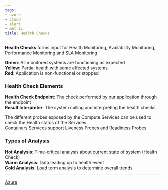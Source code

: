 ```yaml
---
tags:
- azure
- cloud
- alert
- metric
title: Health Checks
---
```


**Health Checks** forms input for Health Monitoring, Availability Monitoring, Performance Monitoring and SLA Monitoring

**Green**: All monitored systems are functioning as expected  
**Yellow**: Partial health with some affected systems  
**Red**: Application is non-functional or stopped

### Health Check Elements

**Health Check Endpoint**: The check performed by our application through the endpoint  
**Result Interpreter**: The system calling and interpreting the health checks

The different probes exposed by the Compute Services can be used to check the Health status of the Services  
Containers Services support Liveness Probes and Readiness Probes

### Types of Analysis

**Hot Analysis**: Time-critical analysis about current state of system (Health Check)  
**Warm Analysis**: Data leading up to health event  
**Cold Analysis**: Load term analysis to determine overall trends

---

[Azure](../azure.md)